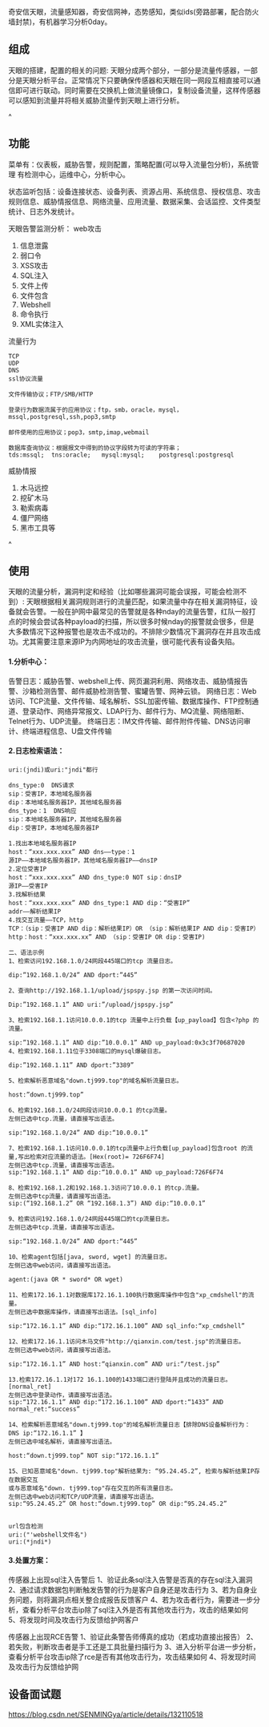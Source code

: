 奇安信天眼，流量感知器，奇安信网神，态势感知，类似ids(旁路部署，配合防火墙封禁)，有机器学习分析0day。

## **组成**
天眼的搭建，配置的相关的问题:
天眼分成两个部分，一部分是流量传感器，一部分是天眼分析平台。正常情况下只要确保传感器和天眼在同一网段互相直接可以通信即可进行联动。同时需要在交换机上做流量镜像口，复制设备流量，这样传感器可以感知到流量并将相关威胁流量传到天眼上进行分析。



^
## **功能**
菜单有：仪表板，威胁告警，规则配置，策略配置(可以导入流量包分析)，系统管理
有检测中心，运维中心，分析中心。

状态监听包括：设备连接状态、设备列表、资源占用、系统信息、授权信息、攻击规则信息、威胁情报信息、网络流量、应用流量、数据采集、会话监控、文件类型统计、日志外发统计。

天眼告警监测分析：
web攻击
1. 信息泄露
2. 弱口令
3. XSS攻击
4. SQL注入
5. 文件上传
6. 文件包含
7. Webshell
8. 命令执行
9. XML实体注入

流量行为
```
TCP
UDP
DNS
ssl协议流量

文件传输协议；FTP/SMB/HTTP

登录行为数据流属于的应用协议；ftp，smb，oracle，mysql，mssql,postgresql,ssh,pop3,smtp

邮件使用的应用协议；pop3，smtp,imap,webmail

数据库查询协议：根据报文中得到的协议字段转为可读的字符串；
tds:mssql;  tns:oracle;   mysql:mysql;    postgresql:postgresql
```

威胁情报
1. 木马远控
2. 挖矿木马
3. 勒索病毒
4. 僵尸网络
5. 黑市工具等


^
## **使用**
天眼的流量分析，漏洞判定和经验（比如哪些漏洞可能会误报，可能会检测不到）:
天眼根据相关漏洞规则进行的流量匹配，如果流量中存在相关漏洞特征，设备就会告警。一般在护网中最常见的告警就是各种nday的流量告警，红队一般打点的时候会尝试各种payload的扫描，所以很多时候nday的报警就会很多，但是大多数情况下这种报警也是攻击不成功的。不排除少数情况下漏洞存在并且攻击成功。尤其需要注意来源IP为内网地址的攻击流量，很可能代表有设备失陷。

#### **1.分析中心：**
告警日志：威胁告警、webshell上传、网页漏洞利用、网络攻击、威胁情报告警、沙箱检测告警、邮件威胁检测告警、蜜罐告警、网神云锁。
网络日志：Web访问、TCP流量、文件传输、域名解析、SSL加密传输、数据库操作、FTP控制通道、登录动作、网络异常报文、LDAP行为、邮件行为、MQ流量、网络阻断、Telnet行为、UDP流量。
终端日志：IM文件传输、邮件附件传输、DNS访问审计、终端进程信息、U盘文件传输
#### **2.日志检索语法：**
```
uri:(jndi)或uri:"jndi"都行

dns_type:0  DNS请求
sip：受害IP，本地域名服务器
dip：本地域名服务器IP，其他域名服务器
dns_type：1  DNS响应
sip：本地域名服务器IP，其他域名服务器
dip：受害IP，本地域名服务器IP

1.找出本地域名服务器IP
host：“xxx.xxx.xxx” AND dns——type：1
源IP——本地域名服务器IP，其他域名服务器IP——dnsIP
2.定位受害IP
host：“xxx.xxx.xxx” AND dns_type:0 NOT sip：dnsIP
源IP——受害IP
3.找解析结果
host：“xxx.xxx.xxx” AND dns_type:1 AND dip：“受害IP”
addr——解析结果IP
4.找交互流量——TCP，http
TCP：（sip：受害IP AND dip：解析结果IP）OR （sip：解析结果IP AND dip：受害IP）
http：host：“xxx.xxx.xx” AND （sip：受害IP OR dip：受害IP)

二、语法示例
1、检索访问192.168.1.0/24网段445端口的tcp 流量日志。

dip:”192.168.1.0/24” AND dport:”445”

2、查询http://192.168.1.1/upload/jspspy.jsp 的第一次访问时间。

Dip:”192.168.1.1” AND uri:”/upload/jspspy.jsp”

3、检索192.168.1.1访问10.0.0.1的tcp 流量中上行负载【up_payload】包含<?php 的流量。

sip:”192.168.1.1” AND dip:”10.0.0.1” AND up_payload:0x3c3f70687020
4、检索192.168.1.11位于3308端口的mysql爆破日志。

dip:”192.168.1.11” AND dport:”3389”

5、检索解析恶意域名"down.tj999.top"的域名解析流量日志。

host:”down.tj999.top”

6、检索192.168.1.0/24网段访问10.0.0.1 的tcp流量。
左侧已选中tcp.流量，请直接写出语法。

sip:“192.168.1.0/24” AND dip:“10.0.0.1”

7、检索192.168.1.1访问10.0.0.1的tcp流量中上行负载[up_payload]包含root 的流量,写出检索对应流量的语法。[Hex(root)= 726F6F74]
左侧已选中tcp.流量，请直接写出语法。
sip:“192.168.1.1” AND dip:“10.0.0.1” AND up_payload:726F6F74

8、检索192.168.1.2和192.168.1.3访问了10.0.0.1 的tcp.流量。
左侧已选中tcp流量，请直接写出语法。
sip:(“192.168.1.2” OR “192.168.1.3”) AND dip:“10.0.0.1”

9、检索访问192.168.1.0/24网段445端口的tcp流量日志。
左侧已选中tcp.流量，请直接写出语法。

sip:“192.168.1.0/24” AND dport:“445”

10、检索agent包括[java, sword, wget] 的流量日志。
左侧已选中web访问，请直接写出语法。

agent:(java OR * sword* OR wget)

11、检索172.16.1.1对数据库172.16.1.100执行数据库操作中包含"xp_cmdshell"的流量。
左侧已选中数据库操作，请直接写出语法。[sql_info]

sip:“172.16.1.1” AND dip:“172.16.1.100” AND sql_info:“xp_cmdshell”

12、检索172.16.1.1访问木马文件"http://qianxin.com/test.jsp"的流量日志。
左侧已选中web访问，请直接写出语法。

sip:“172.16.1.1” AND host:“qianxin.com” AND uri:“/test.jsp”

13.检索172.16.1.1对172 16.1.100的1433端口进行登陆并且成功的流量日志。[normal_ret]
左侧已选中登录动作，请直接写出语法。
sip:“172.16.1.1” AND dip:“172.16.1.100” AND dport:“1433” AND normal_ret:“success”

14、检索解析恶意域名"down.tj999.top"的域名解析流量日志【排除DNS设备解析行为：DNS ip:“172.16.1.1” 】
左侧已选中域名解析，请直接写出语法。

host:“down.tj999.top” NOT sip:“172.16.1.1”

15、已知恶意域名"down. tj999.top"解析结果为: “95.24.45.2”, 检索与解析结果IP存在数据交互
或与恶意域名"down. tj999.top"存在交互的所有流量日志。
左侧已选中web访问和TCP/UDP流量，请直接写出语法。
sip:“95.24.45.2” OR host:“down.tj999.top” OR dip:“95.24.45.2”


url包含检测
uri:("'webshell文件名")
uri:(*jndi*)
```
#### **3.处置方案：**

传感器上出现sql注入告警后
1、验证此条sql注入告警是否真的存在sql注入漏洞
2、通过请求数据包判断触发告警的行为是客户自身还是攻击行为
3、若为自身业务问题，则将漏洞点相关整合成报告反馈客户
4、若为攻击者行为，需要进一步分析，查看分析平台攻击ip除了sql注入外是否有其他攻击行为，攻击的结果如何
5、将发现时间及攻击行为反馈给护网客户

传感器上出现RCE告警
1、验证此条警告师傅真的成功（若成功直接出报告）
2、若失败，判断攻击者是手工还是工具批量扫描行为
3、进入分析平台进一步分析，查看分析平台攻击ip除了rce是否有其他攻击行为，攻击结果如何
4、将发现时间及攻击行为反馈给护网

## **设备面试题**
<https://blog.csdn.net/SENMINGya/article/details/132110518>